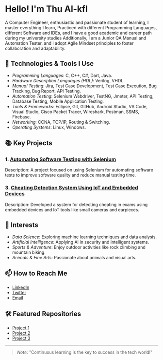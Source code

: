 # Hello! I'm Thu Al-kfl

A Computer Engineer, enthusiastic and passionate student of learning, I master everything I learn, Practiced with different Programming Languages, different Software and IDEs, and I have a good academic and career path during my university studies Additionally, I am a Junior QA Manual and Automation Tester, and I adopt Agile Mindset principles to foster collaboration and adaptability.

## 🔧 Technologies & Tools I Use

- *Programming Languages*: C, C++, C#, Dart, Java.
- *Hardware Description Languages (HDL)*: Verilog, VHDL.
- *Manual Testing*: Jira, Test Case Development, Test Case Execution, Bug Tracking, Bug Report, API Testing.
- *Automation Testing*: Selenium Webdriver, TestNG, Jmeter, API Testing, Database Testing, Mobile Application Testing.
- *Tools & Frameworks*: Eclipse, Git, GitHub, Android Studio, VS Code, Visual Studio, Cisco Packet Tracer, Wireshark, Postman, SSMS, Firebase.
- *Networking*: CCNA, TCP/IP, Routing & Switching.
- *Operating Systems*: Linux, Windows.

## 📚 Key Projects

### 1. [Automating Software Testing with Selenium](project_link)
Description: A project focused on using Selenium for automating software tests to improve software quality and reduce manual testing time.

### 3. [Cheating Detection System Using IoT and Embedded Devices](project_link)
Description: Developed a system for detecting cheating in exams using embedded devices and IoT tools like small cameras and earpieces.

## 🌱 Interests

- *Data Science*: Exploring machine learning techniques and data analysis.
- *Artificial Intelligence*: Applying AI in security and intelligent systems.
- *Sports & Adventure*: Enjoy outdoor activities like rock climbing and mountain biking.
- *Animals & Fine Arts*: Passionate about animals and visual arts.

## 📫 How to Reach Me

- [LinkedIn](linkedin_profile_link)
- [Twitter](twitter_profile_link)
- [Email](your_email)

## 🛠 Featured Repositories

- [Project 1](project_link_1)
- [Project 2](project_link_2)
- [Project 3](project_link_3)

---

> *Note*: "Continuous learning is the key to success in the tech world!"
